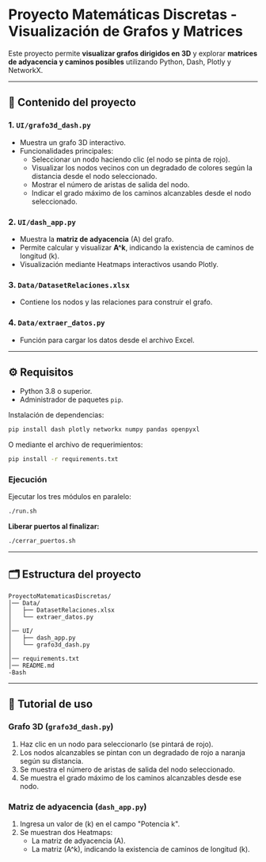 
# Proyecto Matemáticas Discretas - Visualización de Grafos y Matrices

Este proyecto permite **visualizar grafos dirigidos en 3D** y explorar **matrices de adyacencia y caminos posibles** utilizando Python, Dash, Plotly y NetworkX.

---

## 🔹 Contenido del proyecto

### 1. `UI/grafo3d_dash.py`
- Muestra un grafo 3D interactivo.
- Funcionalidades principales:
  - Seleccionar un nodo haciendo clic (el nodo se pinta de rojo).
  - Visualizar los nodos vecinos con un degradado de colores según la distancia desde el nodo seleccionado.
  - Mostrar el número de aristas de salida del nodo.
  - Indicar el grado máximo de los caminos alcanzables desde el nodo seleccionado.

### 2. `UI/dash_app.py`
- Muestra la **matriz de adyacencia** \(A\) del grafo.
- Permite calcular y visualizar **A^k**, indicando la existencia de caminos de longitud \(k\).
- Visualización mediante Heatmaps interactivos usando Plotly.

### 3. `Data/DatasetRelaciones.xlsx`
- Contiene los nodos y las relaciones para construir el grafo.

### 4. `Data/extraer_datos.py`
- Función para cargar los datos desde el archivo Excel.

---

## ⚙️ Requisitos

- Python 3.8 o superior.
- Administrador de paquetes `pip`.

Instalación de dependencias:

```bash
pip install dash plotly networkx numpy pandas openpyxl
```

O mediante el archivo de requerimientos:

```bash
pip install -r requirements.txt
```

### Ejecución

Ejecutar los tres módulos en paralelo:

```bash
./run.sh
```

**Liberar puertos al finalizar:**

```bash
./cerrar_puertos.sh
```

---

## 🗂️ Estructura del proyecto

```
ProyectoMatematicasDiscretas/
│── Data/
│   ├── DatasetRelaciones.xlsx
│   └── extraer_datos.py
│
│── UI/
│   ├── dash_app.py
│   └── grafo3d_dash.py
│
│── requirements.txt
│── README.md
-Bash
```

---

## 🔹 Tutorial de uso

### Grafo 3D (`grafo3d_dash.py`)
1. Haz clic en un nodo para seleccionarlo (se pintará de rojo).
2. Los nodos alcanzables se pintan con un degradado de rojo a naranja según su distancia.
3. Se muestra el número de aristas de salida del nodo seleccionado.
4. Se muestra el grado máximo de los caminos alcanzables desde ese nodo.

### Matriz de adyacencia (`dash_app.py`)
1. Ingresa un valor de \(k\) en el campo "Potencia k".
2. Se muestran dos Heatmaps:
   - La matriz de adyacencia \(A\).
   - La matriz \(A^k\), indicando la existencia de caminos de longitud \(k\).
